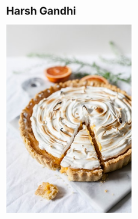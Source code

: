 
<head>
  <meta charset="utf-8">
</head>
<body>
  <h1>Harsh Gandhi</h1>
  <img src="flower.jpg" alt="Pie:)">
</body>



